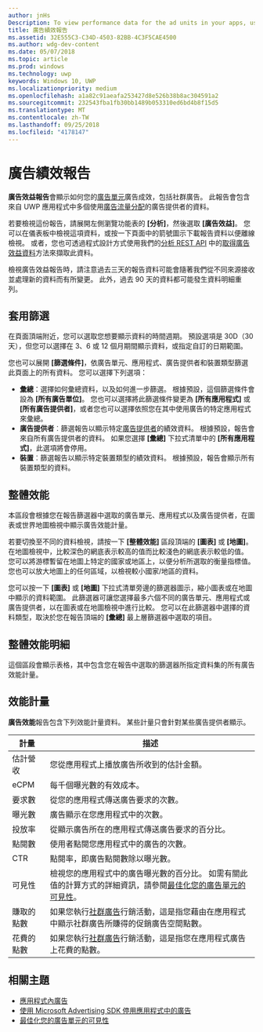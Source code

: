 ```yaml
---
author: jnHs
Description: To view performance data for the ad units in your apps, use the advertising performance report on the Windows Dev Center dashboard.
title: 廣告績效報告
ms.assetid: 32E555C3-C34D-4503-82BB-4C3F5CAE4500
ms.author: wdg-dev-content
ms.date: 05/07/2018
ms.topic: article
ms.prod: windows
ms.technology: uwp
keywords: Windows 10, UWP
ms.localizationpriority: medium
ms.openlocfilehash: a1a82c91aeafa253427d8e526b38b8ac304591a2
ms.sourcegitcommit: 232543fba1fb30bb1489b053310ed6bd4b8f15d5
ms.translationtype: MT
ms.contentlocale: zh-TW
ms.lasthandoff: 09/25/2018
ms.locfileid: "4178147"
---
```

# <a name="advertising-performance-report"></a>廣告績效報告


**廣告效益報告**會顯示如何您的[廣告單元](in-app-ads.md)廣告成效，包括社群廣告。 此報告會包含來自 UWP 應用程式中多個使用[廣告流量分配](in-app-ads.md#mediation)的廣告提供者的資料。

若要檢視這份報告，請展開左側瀏覽功能表的 **\[分析\]**，然後選取 **\[廣告效益\]**。 您可以在儀表板中檢視這項資料，或按一下頁面中的箭號圖示下載報告資料以便離線檢視。 或者，您也可透過程式設計方式使用我們的[分析 REST API](../monetize/access-analytics-data-using-windows-store-services.md) 中的[取得廣告效益資料](../monetize/get-ad-performance-data.md)方法來擷取此資料。

檢視廣告效益報告時，請注意過去三天的報告資料可能會隨著我們從不同來源接收並處理新的資料而有所變更。 此外，過去 90 天的資料都可能發生資料明細重列。

## <a name="apply-filters"></a>套用篩選

在頁面頂端附近，您可以選取您想要顯示資料的時間週期。 預設選項是 30D（30 天），但您可以選擇在 3、6 或 12 個月期間顯示資料，或指定自訂的日期範圍。

您也可以展開 **\[篩選條件\]**，依廣告單元、應用程式、廣告提供者和裝置類型篩選此頁面上的所有資料。 您可以選擇下列選項：

* **彙總**：選擇如何彙總資料，以及如何進一步篩選。 根據預設，這個篩選條件會設為 **\[所有廣告單位\]**。 您也可以選擇將此篩選條件變更為 **\[所有應用程式\]** 或 **\[所有廣告提供者\]**，或者您也可以選擇依照您在其中使用廣告的特定應用程式來彙總。
* **廣告提供者**︰篩選報告以顯示特定[廣告提供者](in-app-ads.md#paid-networks)的績效資料。 根據預設，報告會來自所有廣告提供者的資料。 如果您選擇 **\[彙總\]** 下拉式清單中的 **\[所有應用程式\]**，此選項將會停用。
* **裝置**︰篩選報告以顯示特定裝置類型的績效資料。 根據預設，報告會顯示所有裝置類型的資料。

## <a name="overall-performance"></a>整體效能

本區段會根據您在報告篩選器中選取的廣告單元、應用程式以及廣告提供者，在圖表或世界地圖檢視中顯示廣告效能計量。

若要切換至不同的資料檢視，請按一下 **\[整體效能\]** 區段頂端的 **\[圖表\]** 或 **\[地圖\]**。 在地圖檢視中，比較深色的網底表示較高的值而比較淺色的網底表示較低的值。 您可以將游標暫留在地圖上特定的國家或地區上，以便分析所選取的衡量指標值。 您也可以放大地圖上的任何區域，以檢視較小國家/地區的資料。

您可以按一下 **\[圖表\]** 或 **\[地圖\]** 下拉式清單旁邊的篩選器圖示，縮小圖表或在地圖中顯示的資料範圍。 此篩選器可讓您選擇最多六個不同的廣告單元、應用程式或廣告提供者，以在圖表或在地圖檢視中進行比較。 您可以在此篩選器中選擇的資料類型，取決於您在報告頂端的 **\[彙總\]** 最上層篩選器中選取的項目。


## <a name="overall-performance-breakdown"></a>整體效能明細

這個區段會顯示表格，其中包含您在報告中選取的篩選器所指定資料集的所有廣告效能計量。

## <a name="performance-metrics"></a>效能計量

**廣告效能**報告包含下列效能計量資料。 某些計量只會針對某些廣告提供者顯示。

|  計量  |  描述  |
|----------|---------------|
| 估計營收  |  您從應用程式上播放廣告所收到的估計金額。 |
| eCPM  |  每千個曝光數的有效成本。 |
| 要求數  | 從您的應用程式傳送廣告要求的次數。  |
| 曝光數  | 廣告顯示在您應用程式中的次數。  |
| 投放率  | 從顯示廣告所在的應用程式傳送廣告要求的百分比。  |
| 點閱數  |  使用者點閱您應用程式中的廣告的次數。 |
| CTR  |  點閱率，即廣告點閱數除以曝光數。 |
| 可見性 | 檢視您的應用程式中的廣告曝光數的百分比。 如需有關此值的計算方式的詳細資訊，請參閱[最佳化您的廣告單元的可見性](../monetize/optimize-ad-unit-viewability.md)。 |
| 賺取的點數  | 如果您執行[社群廣告](https://docs.microsoft.com/windows/uwp/publish/about-community-ads)行銷活動，這是指您藉由在應用程式中顯示社群廣告所賺得的促銷廣告空間點數。  |
| 花費的點數  | 如果您執行[社群廣告](https://docs.microsoft.com/windows/uwp/publish/about-community-ads)行銷活動，這是指您在應用程式廣告上花費的點數。  |

## <a name="related-topics"></a>相關主題

* [應用程式內廣告](in-app-ads.md)
* [使用 Microsoft Advertising SDK 停用應用程式中的廣告](../monetize/display-ads-in-your-app.md)
* [最佳化您的廣告單元的可見性](../monetize/optimize-ad-unit-viewability.md)


 
